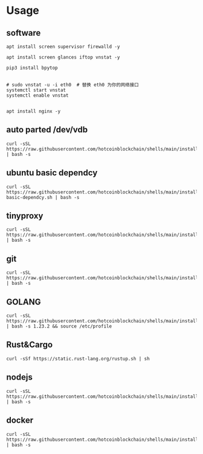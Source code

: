 # Usage

## software
```
apt install screen supervisor firewalld -y

apt install screen glances iftop vnstat -y

pip3 install bpytop


# sudo vnstat -u -i eth0  # 替换 eth0 为你的网络接口
systemctl start vnstat
systemctl enable vnstat


apt install nginx -y
```

## auto parted /dev/vdb
```
curl -sSL https://raw.githubusercontent.com/hotcoinblockchain/shells/main/install/auto_parted.sh | bash -s 

```


## ubuntu basic dependcy
```
curl -sSL https://raw.githubusercontent.com/hotcoinblockchain/shells/main/install/ubuntu-basic-dependcy.sh | bash -s 
```

## tinyproxy
```
curl -sSL https://raw.githubusercontent.com/hotcoinblockchain/shells/main/install/tinyproxy.sh | bash -s 
```



## git
``` shell
curl -sSL https://raw.githubusercontent.com/hotcoinblockchain/shells/main/install/git.sh | bash -s 
```


## GOLANG
```
curl -sSL https://raw.githubusercontent.com/hotcoinblockchain/shells/main/install/go.sh | bash -s 1.23.2 && source /etc/profile

```

## Rust&Cargo
```
curl -sSf https://static.rust-lang.org/rustup.sh | sh
```

## nodejs
```
curl -sSL https://raw.githubusercontent.com/hotcoinblockchain/shells/main/install/nodejs.sh | bash -s 
```

## docker
```
curl -sSL https://raw.githubusercontent.com/hotcoinblockchain/shells/main/install/nodejs.sh | bash -s 
```
